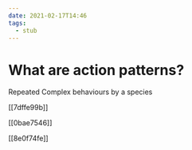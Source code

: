 ```yaml
---
date: 2021-02-17T14:46
tags: 
  - stub
---
```


# What are action patterns?

Repeated Complex behaviours by a species

[[7dffe99b]]

[[0bae7546]]

[[8e0f74fe]]
